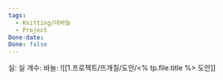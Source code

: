 ```yaml
---
tags:
  - Knitting/대바늘
  - Project
Done-date: 
Done: false
---
```

실: 
실 개수: 
바늘: 
![[1.프로젝트/뜨개질/도안/<% tp.file.title %> 도안]]
